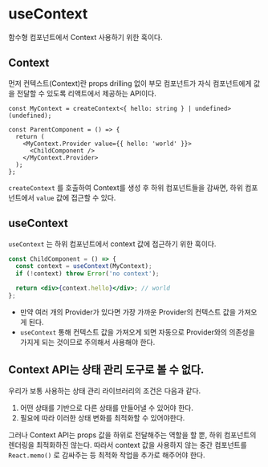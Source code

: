 # useContext

함수형 컴포넌트에서 Context 사용하기 위한 훅이다.

## Context

먼저 컨텍스트(Context)란 props drilling 없이 부모 컴포넌트가 자식 컴포넌트에게 값을 전달할 수 있도록 리액트에서 제공하는 API이다.

```tsx
const MyContext = createContext<{ hello: string } | undefined>(undefined);

const ParentComponent = () => {
  return (
    <MyContext.Provider value={{ hello: 'world' }}>
      <ChildComponent />
    </MyContext.Provider>
  );
};
```

`createContext` 를 호출하여 Context를 생성 후 하위 컴포넌트들을 감싸면, 하위 컴포넌트에서 `value` 값에 접근할 수 있다.

## useContext

`useContext` 는 하위 컴포넌트에서 context 값에 접근하기 위한 훅이다.

```jsx
const ChildComponent = () => {
  const context = useContext(MyContext);
  if (!context) throw Error('no context');

  return <div>{context.hello}</div>; // world
};
```

- 만약 여러 개의 Provider가 있다면 가장 가까운 Provider의 컨텍스트 값을 가져오게 된다.
- `useContext` 통해 컨텍스트 값을 가져오게 되면 자동으로 Provider와의 의존성을 가지게 되는 것이므로 주의해서 사용해야 한다.

## Context API는 상태 관리 도구로 볼 수 없다.

우리가 보통 사용하는 상태 관리 라이브러리의 조건은 다음과 같다.

1. 어떤 상태를 기반으로 다른 상태를 만들어낼 수 있어야 한다.
2. 필요에 따라 이러한 상태 변화를 최적화할 수 있어야한다.

그러나 Context API는 props 값을 하위로 전달해주는 역할을 할 뿐, 하위 컴포넌트의 렌더링을 최적화하진 않는다. 따라서 context 값을 사용하지 않는 중간 컴포넌트를 `React.memo()` 로 감싸주는 등 최적화 작업을 추가로 해주어야 한다.
